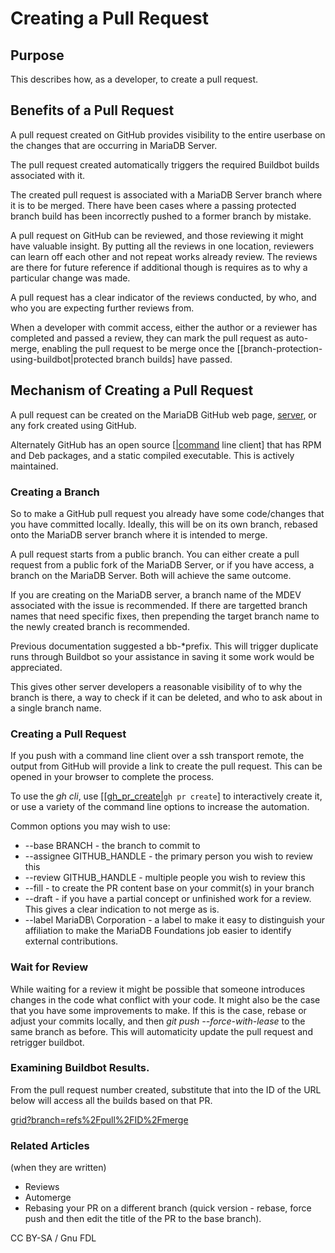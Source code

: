 
# Creating a Pull Request

## Purpose


This describes how, as a developer, to create a pull request.


## Benefits of a Pull Request


A pull request created on GitHub provides visibility to the entire userbase on the changes that are occurring in MariaDB Server.


The pull request created automatically triggers the required Buildbot builds associated with it.


The created pull request is associated with a MariaDB Server branch where it is to be merged. There have been cases where a passing protected branch build has been incorrectly pushed to a former branch by mistake.


A pull request on GitHub can be reviewed, and those reviewing it might have valuable insight. By putting all the reviews in one location, reviewers can learn off each other and not repeat works already review. The reviews are there for future reference if additional though is requires as to why a particular change was made.


A pull request has a clear indicator of the reviews conducted, by who, and who you are expecting further reviews from.


When a developer with commit access, either the author or a reviewer has completed and passed a review, they can mark the pull request as auto-merge, enabling the pull request to be merge once the [[branch-protection-using-buildbot|protected branch builds] have passed.


## Mechanism of Creating a Pull Request


A pull request can be created on the MariaDB GitHub web page, [server](https://github.com/MariaDB/server), or any fork created using GitHub.


Alternately GitHub has an open source [[|command](https://cli.github.com/|command) line client] that has RPM and Deb packages, and a static compiled executable. This is actively maintained.


### Creating a Branch


So to make a GitHub pull request you already have some code/changes that you have committed locally. Ideally, this will be on its own branch, rebased onto the MariaDB server branch where it is intended to merge.


A pull request starts from a public branch. You can either create a pull request from a public fork of the MariaDB Server, or if you have access, a branch on the MariaDB Server. Both will achieve the same outcome.


If you are creating on the MariaDB server, a branch name of the MDEV associated with the issue is recommended. If there are targetted branch names that need specific fixes, then prepending the target branch name to the newly created branch is recommended.


Previous documentation suggested a bb-*prefix. This will trigger duplicate runs through Buildbot so your assistance in saving it some work would be appreciated.


This gives other server developers a reasonable visibility of to why the branch is there, a way to check if it can be deleted, and who to ask about in a single branch name.


### Creating a Pull Request


If you push with a command line client over a ssh transport remote, the output from GitHub will provide a link to create the pull request. This can be opened in your browser to complete the process.


To use the *gh cli*, use [[[gh_pr_create|](https://cli.github.com/manual/gh_pr_create|)`gh pr create`] to interactively create it, or use a variety of the command line options to increase the automation.


Common options you may wish to use:


* --base BRANCH - the branch to commit to
* --assignee GITHUB_HANDLE - the primary person you wish to review this
* --review GITHUB_HANDLE - multiple people you wish to review this
* --fill - to create the PR content base on your commit(s) in your branch
* --draft - if you have a partial concept or unfinished work for a review. This gives a clear indication to not merge as is.
* --label MariaDB\ Corporation - a label to make it easy to distinguish your affiliation to make the MariaDB Foundations job easier to identify external contributions.


### Wait for Review


While waiting for a review it might be possible that someone introduces changes in the code what conflict with your code. It might also be the case that you have some improvements to make. If this is the case, rebase or adjust your commits locally, and then *git push --force-with-lease* to the same branch as before. This will automaticity update the pull request and retrigger buildbot.


### Examining Buildbot Results.


From the pull request number created, substitute that into the ID of the URL below will access all the builds based on that PR.


[grid?branch=refs%2Fpull%2FID%2Fmerge](https://buildbot.mariadb.org/#/grid?branch=refs%2Fpull%2FID%2Fmerge)


### Related Articles


(when they are written)


* Reviews
* Automerge
* Rebasing your PR on a different branch (quick version - rebase, force push and then edit the title of the PR to the base branch).


CC BY-SA / Gnu FDL

